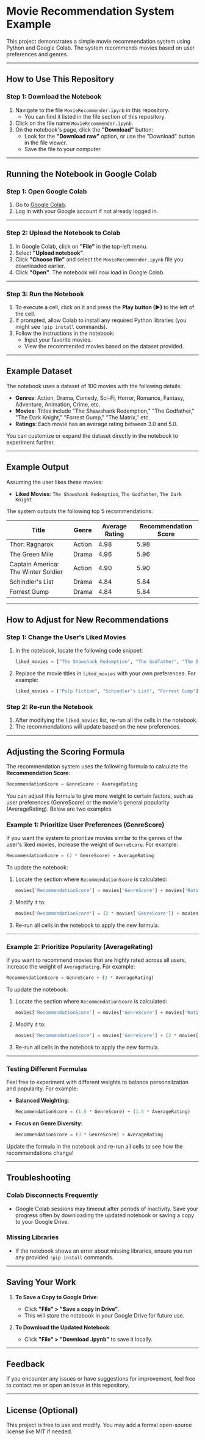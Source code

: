 
# Movie Recommendation System Example

This project demonstrates a simple movie recommendation system using Python and Google Colab. The system recommends movies based on user preferences and genres.

---

## How to Use This Repository

### Step 1: Download the Notebook
1. Navigate to the file `MovieRecommender.ipynb` in this repository.
   - You can find it listed in the file section of this repository.
2. Click on the file name `MovieRecommender.ipynb`.
3. On the notebook's page, click the **"Download"** button:
   - Look for the **"Download raw"** option, or use the "Download" button in the file viewer.
   - Save the file to your computer.

---

## Running the Notebook in Google Colab

### Step 1: Open Google Colab
1. Go to [Google Colab](https://colab.research.google.com/).
2. Log in with your Google account if not already logged in.

---

### Step 2: Upload the Notebook to Colab
1. In Google Colab, click on **"File"** in the top-left menu.
2. Select **"Upload notebook"**.
3. Click **"Choose file"** and select the `MovieRecommender.ipynb` file you downloaded earlier.
4. Click **"Open"**. The notebook will now load in Google Colab.

---

### Step 3: Run the Notebook
1. To execute a cell, click on it and press the **Play button (▶)** to the left of the cell.
2. If prompted, allow Colab to install any required Python libraries (you might see `!pip install` commands).
3. Follow the instructions in the notebook:
   - Input your favorite movies.
   - View the recommended movies based on the dataset provided.

---

## Example Dataset
The notebook uses a dataset of 100 movies with the following details:
- **Genres**: Action, Drama, Comedy, Sci-Fi, Horror, Romance, Fantasy, Adventure, Animation, Crime, etc.
- **Movies**: Titles include "The Shawshank Redemption," "The Godfather," "The Dark Knight," "Forrest Gump," "The Matrix," etc.
- **Ratings**: Each movie has an average rating between 3.0 and 5.0.

You can customize or expand the dataset directly in the notebook to experiment further.

---

## Example Output

Assuming the user likes these movies:
- **Liked Movies**: `The Shawshank Redemption`, `The Godfather`, `The Dark Knight`

The system outputs the following top 5 recommendations:

| **Title**                           | **Genre**   | **Average Rating** | **Recommendation Score** |
|-------------------------------------|-------------|---------------------|---------------------------|
| Thor: Ragnarok                      | Action      | 4.98               | 5.98                      |
| The Green Mile                      | Drama       | 4.96               | 5.96                      |
| Captain America: The Winter Soldier| Action      | 4.90               | 5.90                      |
| Schindler's List                    | Drama       | 4.84               | 5.84                      |
| Forrest Gump                        | Drama       | 4.84               | 5.84                      |

---

## How to Adjust for New Recommendations

### Step 1: Change the User's Liked Movies
1. In the notebook, locate the following code snippet:
   ```python
   liked_movies = ["The Shawshank Redemption", "The Godfather", "The Dark Knight"]
   ```
2. Replace the movie titles in `liked_movies` with your own preferences. For example:
   ```python
   liked_movies = ["Pulp Fiction", "Schindler's List", "Forrest Gump"]
   ```

### Step 2: Re-run the Notebook
1. After modifying the `liked_movies` list, re-run all the cells in the notebook.
2. The recommendations will update based on the new preferences.

---

## Adjusting the Scoring Formula

The recommendation system uses the following formula to calculate the **Recommendation Score**:

```python
RecommendationScore = GenreScore + AverageRating
```

You can adjust this formula to give more weight to certain factors, such as user preferences (GenreScore) or the movie's general popularity (AverageRating). Below are two examples.

### Example 1: Prioritize User Preferences (GenreScore)
If you want the system to prioritize movies similar to the genres of the user's liked movies, increase the weight of `GenreScore`. For example:

```python
RecommendationScore = (2 * GenreScore) + AverageRating
```

To update the notebook:
1. Locate the section where `RecommendationScore` is calculated:
   ```python
   movies['RecommendationScore'] = movies['GenreScore'] + movies['Rating']
   ```
2. Modify it to:
   ```python
   movies['RecommendationScore'] = (2 * movies['GenreScore']) + movies['Rating']
   ```
3. Re-run all cells in the notebook to apply the new formula.

---

### Example 2: Prioritize Popularity (AverageRating)
If you want to recommend movies that are highly rated across all users, increase the weight of `AverageRating`. For example:

```python
RecommendationScore = GenreScore + (2 * AverageRating)
```

To update the notebook:
1. Locate the section where `RecommendationScore` is calculated:
   ```python
   movies['RecommendationScore'] = movies['GenreScore'] + movies['Rating']
   ```
2. Modify it to:
   ```python
   movies['RecommendationScore'] = movies['GenreScore'] + (2 * movies['Rating'])
   ```
3. Re-run all cells in the notebook to apply the new formula.

---

### Testing Different Formulas
Feel free to experiment with different weights to balance personalization and popularity. For example:

- **Balanced Weighting**:
  ```python
  RecommendationScore = (1.5 * GenreScore) + (1.5 * AverageRating)
  ```
- **Focus on Genre Diversity**:
  ```python
  RecommendationScore = (3 * GenreScore) + AverageRating
  ```

Update the formula in the notebook and re-run all cells to see how the recommendations change!

---

## Troubleshooting

### **Colab Disconnects Frequently**
- Google Colab sessions may timeout after periods of inactivity. Save your progress often by downloading the updated notebook or saving a copy to your Google Drive.

### **Missing Libraries**
- If the notebook shows an error about missing libraries, ensure you run any provided `!pip install` commands.

---

## Saving Your Work
1. **To Save a Copy to Google Drive**:
   - Click **"File" > "Save a copy in Drive"**.
   - This will store the notebook in your Google Drive for future use.

2. **To Download the Updated Notebook**:
   - Click **"File" > "Download .ipynb"** to save it locally.

---

## Feedback
If you encounter any issues or have suggestions for improvement, feel free to contact me or open an issue in this repository.

---

## License (Optional)
This project is free to use and modify. You may add a formal open-source license like MIT if needed.
